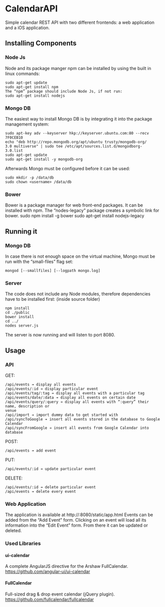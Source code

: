 # CalendarAPI
Simple calendar REST API with two different frontends: a web application and a iOS application.

## Installing Components
### Node Js
Node and its package manger npm can be installed by using the built in linux
commands:
```shell
sudo apt-get update
sudo apt-get install npm
The “npm” package should include Node Js, if not run:
sudo apt-get install nodejs
```
### Mongo DB
The easiest way to install Mongo DB is by integrating it into the package management
system:
```shell
sudo apt-key adv --keyserver hkp://keyserver.ubuntu.com:80 --recv
7F0CEB10
echo "deb http://repo.mongodb.org/apt/ubuntu trusty/mongodb-org/
3.0 multiverse" | sudo tee /etc/apt/sources.list.d/mongodborg-
3.0.list
sudo apt-get update
sudo apt-get install -y mongodb-org
```
Afterwards Mongo must be configured before it can be used:
```shell
sudo mkdir -p /data/db
sudo chown <username> /data/db
```
### Bower
Bower is a package manager for web front-end packages. It can be installed with npm.
The “nodes-legacy" package creates a symbolic link for bower.
sudo npm install -g bower
sudo apt-get install nodejs-legacy
## Running it
### Mongo DB
In case there is not enough space on the virtual machine, Mongo must be run with the
“small-files” flag set:
```shell
mongod [--smallfiles] [--logpath mongo.log]
```
### Server
The code does not include any Node modules, therefore dependencies have to be
installed first:
(inside source folder)
```shell
npm install
cd ./public
bower install
cd ../
nodes server.js
```
The server is now running and will listen to port 8080.
## Usage
### API
GET:
```
/api/events ➔ display all events
/api/events/:id ➔ display particular event
/api/events/tag/:tag ➔ display all events with a particular tag
/api/events/date/:data ➔ display all events on certain date
/api/events/query/:query ➔ display all events with “:query” their name, description or
venue
/api/import ➔ import dummy data to get started with
/api/syncToGoogle ➔ insert all events stored in the database to Google Calendar
/api/syncFromGoogle ➔ insert all events from Google Calendar into database
```
POST:
```
/api/events ➔ add event
```
PUT:
```
/api/events/:id ➔ update particular event
```
DELETE:
```
/api/events/:id ➔ delete particular event
/api/events ➔ delete every event
```
### Web Application
The application is available at http://<ip-address>:8080/static/app.html
Events can be added from the “Add Event” form. Clicking on an event will load all its
information into the “Edit Event” form. From there it can be updated or deleted.
### Used Libraries
#### ui-calendar
A complete AngularJS directive for the Arshaw FullCalendar.
https://github.com/angular-ui/ui-calendar
#### FullCalendar
Full-sized drag & drop event calendar (jQuery plugin).
https://github.com/fullcalendar/fullcalendar
